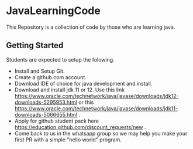 # JavaLearningCode
This Repository is a collection of code by those who are learning java.

## Getting Started
Students are expected to setup the folowing.
- Install and Setup Git.
- Create a github.com account.
- Download IDE of choice for java development and install.
- Download and install jdk 11 or 12. Use this link https://www.oracle.com/technetwork/java/javase/downloads/jdk12-downloads-5295953.html
  or this https://www.oracle.com/technetwork/java/javase/downloads/jdk11-downloads-5066655.html .
- Apply for github student pack here https://education.github.com/discount_requests/new .
- Come back to us in the whatsapp group so we may help you make your first PR with a simple "hello world" program.
